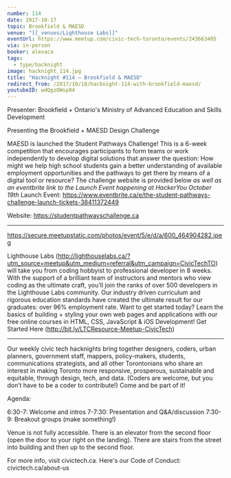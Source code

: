 ```yaml
---
number: 114
date: 2017-10-17
topic: Brookfield & MAESD
venue: "[[_venues/Lighthouse Labs]]"
eventUrl: https://www.meetup.com/civic-tech-toronto/events/243663405
via: in-person
booker: alexaca
tags:
  - type/hacknight
image: hacknight_114.jpg
title: "Hacknight #114 – Brookfield & MAESD"
redirect_from: /2017/10/18/hacknight-114-with-brookfield-maesd/
youtubeID: wdQgzOWsp84
---
```


Presenter: Brookfield + Ontario's Ministry of Advanced Education and Skills Development

Presenting the Brookfield + MAESD Design Challenge

MAESD is launched the Student Pathways Challenge! This is a 6-week competition that encourages participants to form teams or work independently to develop digital solutions that answer the question: How might we help high school students gain a better understanding of available employment opportunities and the pathways to get there by means of a digital tool or resource?
The challenge website is provided below *as well as an eventbrite link to the Launch Event happening at HackerYou October 19th*
Launch Event: https://www.eventbrite.ca/e/the-student-pathways-challenge-launch-tickets-38411372449

Website: https://studentpathwayschallenge.ca

***

https://secure.meetupstatic.com/photos/event/5/e/d/a/600_464904282.jpeg

Lighthouse Labs (http://lighthouselabs.ca/?utm_source=meetup&utm_medium=referral&utm_campaign=CivicTechTO) will take you from coding hobbyist to professional developer in 8 weeks. With the support of a brilliant team of instructors and mentors who view coding as the ultimate craft, you’ll join the ranks of over 500 developers in the Lighthouse Labs community. Our industry driven curriculum and rigorous education standards have created the ultimate result for our graduates: over 96% employment rate. Want to get started today? Learn the basics of building + styling your own web pages and applications with our free online courses in HTML, CSS, JavaScript & iOS Development! Get Started Here (http://bit.ly/LTCResource-Meetup-CivicTech)

***

Our weekly civic tech hacknights bring together designers, coders, urban planners, government staff, mappers, policy-makers, students, communications strategists, and all other Torontonians who share an interest in making Toronto more responsive, prosperous, sustainable and equitable, through design, tech, and data. (Coders are welcome, but you don’t have to be a coder to contribute!) Come and be part of it!

Agenda:

6:30-7: Welcome and intros
7-7:30: Presentation and Q&A/discussion
7:30-9: Breakout groups (make something!)

Venue is not fully accessible. There is an elevator from the second floor (open the door to your right on the landing). There are stairs from the street into building and then up to the second floor.

For more info, visit civictech.ca. Here's our Code of Conduct: civictech.ca/about-us